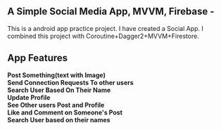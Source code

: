 ## A Simple Social Media App, MVVM, Firebase -
This is a android app practice project. I have created a Social App. I combined this project with Coroutine+Dagger2+MVVM+Firestore.
## App Features
**Post Something(text with Image)**\
**Send Connection Requests To other users**\
**Search User Based On Their Name**\
**Update Profile**\
**See Other users Post and Profile**\
**Like and Comment on Someone's Post**\
**Search User based on their names**
